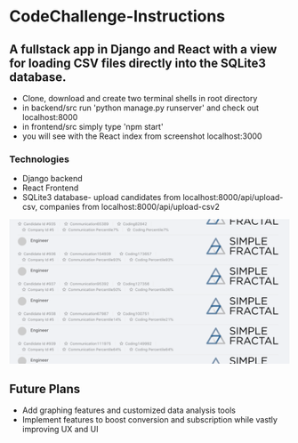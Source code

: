 # CodeChallenge-Instructions
 
 ##  A fullstack app in Django and React with a view for loading CSV files directly into the SQLite3 database. 
 * Clone, download and create two terminal shells in root directory
 * in backend/src run 'python manage.py runserver' and check out localhost:8000
 * in frontend/src simply type 'npm start'
 * you will see with the React index from screenshot localhost:3000 
  
### Technologies 
 * Django backend 
 * React Frontend
 * SQLite3 database- upload candidates from localhost:8000/api/upload-csv, companies from localhost:8000/api/upload-csv2

![Screen](https://github.com/SammoMichael/CodeChallenge/blob/master/Screen%20Shot%202561-12-21%20at%209.53.20%20AM.png)

## Future Plans 
* Add graphing features and customized data analysis tools
* Implement features to boost conversion and subscription while vastly improving UX and UI 
